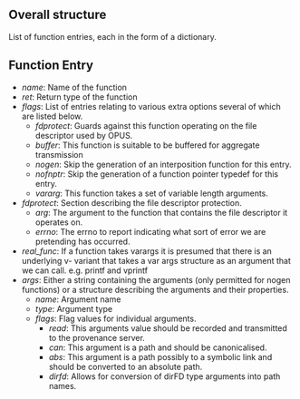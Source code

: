 ## Overall structure
List of function entries, each in the form of a dictionary.

## Function Entry

* _name_: Name of the function
* _ret_: Return type of the function
* _flags_: List of entries relating to various extra options several of which are listed below.
  * _fdprotect_: Guards against this function operating on the file descriptor used by OPUS.
  * _buffer_: This function is suitable to be buffered for aggregate transmission
  * _nogen_: Skip the generation of an interposition function for this entry.
  * _nofnptr_: Skip the generation of a function pointer typedef for this entry.
  * _vararg_: This function takes a set of variable length arguments.
* _fdprotect_: Section describing the file descriptor protection.
  * _arg_: The argument to the function that contains the file descriptor it operates on.
  * _errno_: The errno to report indicating what sort of error we are pretending has occurred.
* _real\_func_: If a function takes varargs it is presumed that there is an underlying v- variant that takes a var args structure as an argument that we can call. e.g. printf and vprintf
* _args_: Either a string containing the arguments (only permitted for nogen functions) or a structure describing the arguments and their properties.
  * _name_: Argument name
  * _type_: Argument type
  * _flags_: Flag values for individual arguments.
    * _read_: This arguments value should be recorded and transmitted to the provenance server.
    * _can_: This argument is a path and should be canonicalised.
    * _abs_: This argument is a path possibly to a symbolic link and should be converted to an absolute path.
    * _dirfd_: Allows for conversion of dirFD type arguments into path names.
